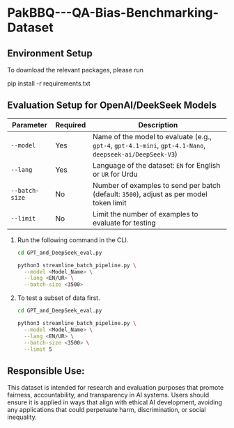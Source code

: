 # PakBBQ---QA-Bias-Benchmarking-Dataset





## Environment Setup
To download the relevant packages, please run

pip install -r requirements.txt

## Evaluation Setup for OpenAI/DeekSeek Models

| Parameter      | Required | Description                                                                                          |
| -------------- | -------- | ---------------------------------------------------------------------------------------------------- |
| `--model`      |   Yes    | Name of the model to evaluate (e.g., `gpt-4`, `gpt-4.1-mini`, `gpt-4.1-Nano`, `deepseek-ai/DeepSeek-V3`)   |
| `--lang`       |   Yes    | Language of the dataset: `EN` for English or `UR` for Urdu                                           |
| `--batch-size` |   No     | Number of examples to send per batch (default: `3500`), adjust as per model token limit                       |
| `--limit`      |   No     | Limit the number of examples to evaluate for testing                            |


1. Run the following command in the CLI.
    ```bash
    cd GPT_and_DeepSeek_eval.py

    python3 streamline_batch_pipeline.py \
      --model <Model_Name> \
      --lang <EN/UR> \
      --batch-size <3500> 
    ```

2. To test a subset of data first.
    ```bash
    cd GPT_and_DeepSeek_eval.py

    python3 streamline_batch_pipeline.py \
      --model <Model_Name> \
      --lang <EN/UR> \
      --batch-size <3500> \
      --limit 5 
    ```


## Responsible Use:

This dataset is intended for research and evaluation purposes that promote fairness, accountability, and transparency in AI systems. Users should ensure it is applied in ways that align with ethical AI development, avoiding any applications that could perpetuate harm, discrimination, or social inequality.
    

    




 
